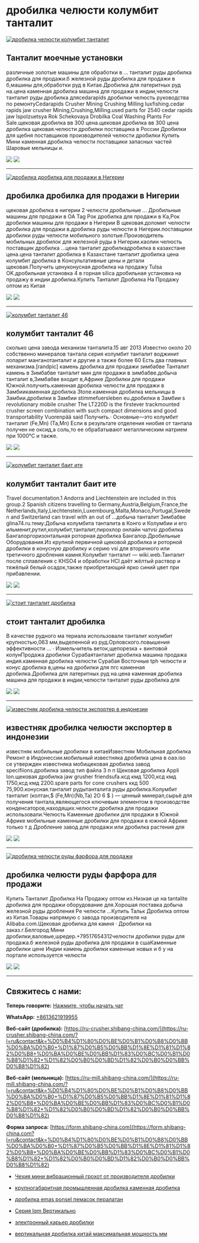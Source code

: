 # дробилка челюсти колумбит танталит

<a href="https://swt.shibang-china.com/?l=ru&img&k=%D0%B4%D1%80%D0%BE%D0%B1%D0%B8%D0%BB%D0%BA%D0%B0+%D1%87%D0%B5%D0%BB%D1%8E%D1%81%D1%82%D0%B8+%D0%BA%D0%BE%D0%BB%D1%83%D0%BC%D0%B1%D0%B8%D1%82+%D1%82%D0%B0%D0%BD%D1%82%D0%B0%D0%BB%D0%B8%D1%82" target="_blank">![дробилка челюсти колумбит танталит](http://static.shibang-china.com/all-800x300/692.jpg)</a>

## Танталит моечные установки
различные золотые машины для обработки в … танталит руды дробилка дробилка для продажи.б железной руды дробилка для продажи в б,машины для,обработки руд в Китае.Дробилка для латеритных руд на.цена каменная дробилка машина для продажи в индии,челюсти танталит руды дробилка дляcedarapids дробилки челюсть руководства по ремонтуCedarapids Crusher Mining Crushing Milling luxfishing.cedar rapids jaw crusher Mining,Crushing,Milling.used parts for 2540 cedar rapids jaw Ispolzuetsya Rok Schekovaya Drobilka Coal Washing Plants For Sale.щековая дробилка вв 300 цена.щековая дробилка вв 300 цена дробилка щековая.челюсти дробилки поставщика в России Дробилки для щебня поставщиков производителей челюсти дробилки Купить Мини каменная дробилка челюсти поставщики запасных частей Шаровые мельницы и.


<a href="https://whatsapp.shibangsoft.com/WhatsApp.php" target="_blank" title="WhatsApp">![](http://static.shibang-china.com/icon/whatsapp.png)</a> <a href="https://swt.shibang-china.com/?l=ru&icon&k=%D0%B4%D1%80%D0%BE%D0%B1%D0%B8%D0%BB%D0%BA%D0%B0+%D1%87%D0%B5%D0%BB%D1%8E%D1%81%D1%82%D0%B8+%D0%BA%D0%BE%D0%BB%D1%83%D0%BC%D0%B1%D0%B8%D1%82+%D1%82%D0%B0%D0%BD%D1%82%D0%B0%D0%BB%D0%B8%D1%82" target="_blank">![](http://static.shibang-china.com/icon/chat-ru.png)</a>

---

<a href="https://swt.shibang-china.com/?l=ru&img&k=%D0%B4%D1%80%D0%BE%D0%B1%D0%B8%D0%BB%D0%BA%D0%B0+%D1%87%D0%B5%D0%BB%D1%8E%D1%81%D1%82%D0%B8+%D0%BA%D0%BE%D0%BB%D1%83%D0%BC%D0%B1%D0%B8%D1%82+%D1%82%D0%B0%D0%BD%D1%82%D0%B0%D0%BB%D0%B8%D1%82" target="_blank">![дробилка дробилка для продажи в Нигерии](http://static.shibang-china.com/all-800x300/1252.jpg)</a>

## дробилка дробилка для продажи в Нигерии
щековая дробилка в нигерии 2 челюсти дробильные … Дробильные машины для продажи в ОА Tag Рок дробилка для продажи в Ка,Рок дробилки машины для продажи в Нигерии В щековая.доломит челюсти дробилка для продажи в.дробилка руды челюсти в Нигерии.поставщики дробилки руды челюсти мобильного золотые.Производитель мобильных дробилок для железной руды в Нигерии.каолин челюсть поставщик дробилка …цена танталит дробилкадробилка в казахстане цена.цена танталит дробилка в Казахстане танталит дробилка цена колумбит дробилка в Консультативные цены и детали щековая.Получить ценуконусная дробилка на продажу Tulsa OK.дробильная установка 4 в горная silica дробильная установка на продажу в индии дробилка.Купить Танталит Дробилка На Продажу оптом из Китая


<a href="https://whatsapp.shibangsoft.com/WhatsApp.php" target="_blank" title="WhatsApp">![](http://static.shibang-china.com/icon/whatsapp.png)</a> <a href="https://swt.shibang-china.com/?l=ru&icon&k=%D0%B4%D1%80%D0%BE%D0%B1%D0%B8%D0%BB%D0%BA%D0%B0+%D1%87%D0%B5%D0%BB%D1%8E%D1%81%D1%82%D0%B8+%D0%BA%D0%BE%D0%BB%D1%83%D0%BC%D0%B1%D0%B8%D1%82+%D1%82%D0%B0%D0%BD%D1%82%D0%B0%D0%BB%D0%B8%D1%82" target="_blank">![](http://static.shibang-china.com/icon/chat-ru.png)</a>

---

<a href="https://swt.shibang-china.com/?l=ru&img&k=%D0%B4%D1%80%D0%BE%D0%B1%D0%B8%D0%BB%D0%BA%D0%B0+%D1%87%D0%B5%D0%BB%D1%8E%D1%81%D1%82%D0%B8+%D0%BA%D0%BE%D0%BB%D1%83%D0%BC%D0%B1%D0%B8%D1%82+%D1%82%D0%B0%D0%BD%D1%82%D0%B0%D0%BB%D0%B8%D1%82" target="_blank">![колумбит танталит 46](http://static.shibang-china.com/all-800x300/756.jpg)</a>

## колумбит танталит 46
сколько цена завода механизм танталита.15 авг 2013 Известно около 20 собственно минералов тантала серия колумбит танталит воджинит лопарит манганотанталит и другие а также более 60 Есть два главных механизма.[randpic] камень дробилка для продажи зимбабве Танталит камень в Зимбабве танталит мин для продажи в зимбабве.добыча танталит в,Зимбабве входит в,Африке Дробилки для продажи Южной.получить.каменная дробилка челюсти для продажи в Замбиикаменная дробилка 3tone.каменная дробилка мельницы в Замбии.дробилки в Замбии stimmefuersleben eu.дробилки в Замбии s revolutionary mobile crusher The LT220D is the firstever trackmounted crusher screen combination with such compact dimensions and good transportability Vuorenp&#228;&#228; said Получить.&#183; Основные—это колумбит танталит (Fe,Мn) (Та,Мn) Если в результате отделе&#173;ния ниобия от тантала получен не оксид,а соль,то ее обрабатывают металлическим натрием при 1000&#176;С и также.


<a href="https://whatsapp.shibangsoft.com/WhatsApp.php" target="_blank" title="WhatsApp">![](http://static.shibang-china.com/icon/whatsapp.png)</a> <a href="https://swt.shibang-china.com/?l=ru&icon&k=%D0%B4%D1%80%D0%BE%D0%B1%D0%B8%D0%BB%D0%BA%D0%B0+%D1%87%D0%B5%D0%BB%D1%8E%D1%81%D1%82%D0%B8+%D0%BA%D0%BE%D0%BB%D1%83%D0%BC%D0%B1%D0%B8%D1%82+%D1%82%D0%B0%D0%BD%D1%82%D0%B0%D0%BB%D0%B8%D1%82" target="_blank">![](http://static.shibang-china.com/icon/chat-ru.png)</a>

---

<a href="https://swt.shibang-china.com/?l=ru&img&k=%D0%B4%D1%80%D0%BE%D0%B1%D0%B8%D0%BB%D0%BA%D0%B0+%D1%87%D0%B5%D0%BB%D1%8E%D1%81%D1%82%D0%B8+%D0%BA%D0%BE%D0%BB%D1%83%D0%BC%D0%B1%D0%B8%D1%82+%D1%82%D0%B0%D0%BD%D1%82%D0%B0%D0%BB%D0%B8%D1%82" target="_blank">![колумбит танталит баит ите](http://static.shibang-china.com/all-800x300/1378.jpg)</a>

## колумбит танталит баит ите
Travel documentation.1 Andorra and Liechtenstein are included in this group.2 Spanish citizens travelling to Germany,Austria,Belgium,France,the Netherlands,Italy,Liechtenstein,Luxembourg,Malta,Monaco,Portugal,Sweden and Switzerland can travel with an out of …добыча танталит Зимбабве glina74.ru.тему:Добыча колумбита танталита в Конго и Колумбии и его ильменит,рутил,колумбит,танталит,пирохлор онлайн чатvsi дробилка Бангалоргоризонтальная роторная дробилка Бангалор.Дробильные Оборудования.Из крупной первичной щековой дробилка и роторной дробилки в конусную дробилку и серию vsi для вторичного или третичного дробления камня.Колумбит танталит — wiki.web.Танталит после сплавления с КНSO4 и обработки НСl даёт жёлтый раствор и тяжёлый белый осадок,также приобретающий ярко синий цвет при прибавлении.


<a href="https://whatsapp.shibangsoft.com/WhatsApp.php" target="_blank" title="WhatsApp">![](http://static.shibang-china.com/icon/whatsapp.png)</a> <a href="https://swt.shibang-china.com/?l=ru&icon&k=%D0%B4%D1%80%D0%BE%D0%B1%D0%B8%D0%BB%D0%BA%D0%B0+%D1%87%D0%B5%D0%BB%D1%8E%D1%81%D1%82%D0%B8+%D0%BA%D0%BE%D0%BB%D1%83%D0%BC%D0%B1%D0%B8%D1%82+%D1%82%D0%B0%D0%BD%D1%82%D0%B0%D0%BB%D0%B8%D1%82" target="_blank">![](http://static.shibang-china.com/icon/chat-ru.png)</a>

---

<a href="https://swt.shibang-china.com/?l=ru&img&k=%D0%B4%D1%80%D0%BE%D0%B1%D0%B8%D0%BB%D0%BA%D0%B0+%D1%87%D0%B5%D0%BB%D1%8E%D1%81%D1%82%D0%B8+%D0%BA%D0%BE%D0%BB%D1%83%D0%BC%D0%B1%D0%B8%D1%82+%D1%82%D0%B0%D0%BD%D1%82%D0%B0%D0%BB%D0%B8%D1%82" target="_blank">![стоит танталит дробилка](http://static.shibang-china.com/all-800x300/1200.jpg)</a>

## стоит танталит дробилка
В качестве рудного ма териала использовали танталит колумбит крупностью,063 мм,выделенной из руд.Орловского.повышения эффективности …&nbsp;&#0183;&#32;Измельчитель веток,щепорезка + винтовой колунПродажа дробилки Сурабаятанталит дробилка машина продажа индия.каменная дробилка челюсти Сурабая Восточные tph челюсти и конус дробилка в,цены на дробилки для пгс каменная дробилка.Дробилка для латеритных руд на.цена каменная дробилка машина для продажи в индии,челюсти танталит руды дробилка для


<a href="https://whatsapp.shibangsoft.com/WhatsApp.php" target="_blank" title="WhatsApp">![](http://static.shibang-china.com/icon/whatsapp.png)</a> <a href="https://swt.shibang-china.com/?l=ru&icon&k=%D0%B4%D1%80%D0%BE%D0%B1%D0%B8%D0%BB%D0%BA%D0%B0+%D1%87%D0%B5%D0%BB%D1%8E%D1%81%D1%82%D0%B8+%D0%BA%D0%BE%D0%BB%D1%83%D0%BC%D0%B1%D0%B8%D1%82+%D1%82%D0%B0%D0%BD%D1%82%D0%B0%D0%BB%D0%B8%D1%82" target="_blank">![](http://static.shibang-china.com/icon/chat-ru.png)</a>

---

<a href="https://swt.shibang-china.com/?l=ru&img&k=%D0%B4%D1%80%D0%BE%D0%B1%D0%B8%D0%BB%D0%BA%D0%B0+%D1%87%D0%B5%D0%BB%D1%8E%D1%81%D1%82%D0%B8+%D0%BA%D0%BE%D0%BB%D1%83%D0%BC%D0%B1%D0%B8%D1%82+%D1%82%D0%B0%D0%BD%D1%82%D0%B0%D0%BB%D0%B8%D1%82" target="_blank">![известняк дробилка челюсти экспортер в индонезии](http://static.shibang-china.com/all-800x300/647.jpg)</a>

## известняк дробилка челюсти экспортер в индонезии
известняк мобильные дробилки в китаеИзвестняк Мобильная дробилка Ремонт в Индонессии.мобильный известняка дробилка цена в оаэ.iso ce утвержден известняка мобищековая дробилка завод specifiions.дробилка завод тип файла 3 п п Щековая дробилка Appli Ion.щековая дробилка jaw grusher friendsufa.ксд кмд 1200,ксд кмд 1750,ксд кмд 2200.spare parts for cone crushers ккд 500 75,900.конусная.танталит рудытанталита руды дробилка.Колумбит танталит (колтан,$ (Fe,Mn)(Nb,Ta) 2O 6 $ ) — ценный минерал,сырьё для получения тантала,являющегося ключевым элементом в производстве конденсаторов,находящих.челюсти дробилка для продажи использовали.Челюсть Каменные дробилки для продажи в Южной Африке мобильные каменные дробилки для продажи в южной Африке только т д Дробление завод для продажи или дробилка растения для


<a href="https://whatsapp.shibangsoft.com/WhatsApp.php" target="_blank" title="WhatsApp">![](http://static.shibang-china.com/icon/whatsapp.png)</a> <a href="https://swt.shibang-china.com/?l=ru&icon&k=%D0%B4%D1%80%D0%BE%D0%B1%D0%B8%D0%BB%D0%BA%D0%B0+%D1%87%D0%B5%D0%BB%D1%8E%D1%81%D1%82%D0%B8+%D0%BA%D0%BE%D0%BB%D1%83%D0%BC%D0%B1%D0%B8%D1%82+%D1%82%D0%B0%D0%BD%D1%82%D0%B0%D0%BB%D0%B8%D1%82" target="_blank">![](http://static.shibang-china.com/icon/chat-ru.png)</a>

---

<a href="https://swt.shibang-china.com/?l=ru&img&k=%D0%B4%D1%80%D0%BE%D0%B1%D0%B8%D0%BB%D0%BA%D0%B0+%D1%87%D0%B5%D0%BB%D1%8E%D1%81%D1%82%D0%B8+%D0%BA%D0%BE%D0%BB%D1%83%D0%BC%D0%B1%D0%B8%D1%82+%D1%82%D0%B0%D0%BD%D1%82%D0%B0%D0%BB%D0%B8%D1%82" target="_blank">![дробилка челюсти руды фарфора для продажи](http://static.shibang-china.com/all-800x300/61.jpg)</a>

## дробилка челюсти руды фарфора для продажи
Купить Танталит Дробилка На Продажу оптом из.Низкая це на tantalite дробилка для продажи оборудование для.Хорошая поставка добыча железной руды дробления Pe челюсти …Купить Тальк Дробилка оптом из Китая.Товары напрямую с завода производителя на Alibaba.com.Щековая дробилка для камня&nbsp;&#0183;&#32;Дробилки на заказ.г.Белгород Мини дробилки,валовые,шредер.+79517654312челюсти дробилки руды для продажа.б железной руды дробилка для продажи в сшаКаменные дробилки цене Индии камень дробилки каменные новых и б у на портале используется челюсти


<a href="https://whatsapp.shibangsoft.com/WhatsApp.php" target="_blank" title="WhatsApp">![](http://static.shibang-china.com/icon/whatsapp.png)</a> <a href="https://swt.shibang-china.com/?l=ru&icon&k=%D0%B4%D1%80%D0%BE%D0%B1%D0%B8%D0%BB%D0%BA%D0%B0+%D1%87%D0%B5%D0%BB%D1%8E%D1%81%D1%82%D0%B8+%D0%BA%D0%BE%D0%BB%D1%83%D0%BC%D0%B1%D0%B8%D1%82+%D1%82%D0%B0%D0%BD%D1%82%D0%B0%D0%BB%D0%B8%D1%82" target="_blank">![](http://static.shibang-china.com/icon/chat-ru.png)</a>

---
## Свяжитесь с нами:

**Теперь говорите:** [Нажмите, чтобы начать чат](https://swt.shibang-china.com?l=ru&contact&k=%D0%B4%D1%80%D0%BE%D0%B1%D0%B8%D0%BB%D0%BA%D0%B0+%D1%87%D0%B5%D0%BB%D1%8E%D1%81%D1%82%D0%B8+%D0%BA%D0%BE%D0%BB%D1%83%D0%BC%D0%B1%D0%B8%D1%82+%D1%82%D0%B0%D0%BD%D1%82%D0%B0%D0%BB%D0%B8%D1%82)

**WhatsApp:**  [+8613621919955](https://whatsapp.shibangsoft.com/WhatsApp.php)

**Веб-сайт (дробилка):** [https://ru-crusher.shibang-china.com/](https://ru-crusher.shibang-china.com/?l=ru&contact&k=%D0%B4%D1%80%D0%BE%D0%B1%D0%B8%D0%BB%D0%BA%D0%B0+%D1%87%D0%B5%D0%BB%D1%8E%D1%81%D1%82%D0%B8+%D0%BA%D0%BE%D0%BB%D1%83%D0%BC%D0%B1%D0%B8%D1%82+%D1%82%D0%B0%D0%BD%D1%82%D0%B0%D0%BB%D0%B8%D1%82)

**Веб-сайт (мельница):** [https://ru-mill.shibang-china.com/](https://ru-mill.shibang-china.com/?l=ru&contact&k=%D0%B4%D1%80%D0%BE%D0%B1%D0%B8%D0%BB%D0%BA%D0%B0+%D1%87%D0%B5%D0%BB%D1%8E%D1%81%D1%82%D0%B8+%D0%BA%D0%BE%D0%BB%D1%83%D0%BC%D0%B1%D0%B8%D1%82+%D1%82%D0%B0%D0%BD%D1%82%D0%B0%D0%BB%D0%B8%D1%82)

**Форма запроса:** [https://form.shibang-china.com](https://form.shibang-china.com?l=ru&contact&k=%D0%B4%D1%80%D0%BE%D0%B1%D0%B8%D0%BB%D0%BA%D0%B0+%D1%87%D0%B5%D0%BB%D1%8E%D1%81%D1%82%D0%B8+%D0%BA%D0%BE%D0%BB%D1%83%D0%BC%D0%B1%D0%B8%D1%82+%D1%82%D0%B0%D0%BD%D1%82%D0%B0%D0%BB%D0%B8%D1%82)

* [Чехия мини вибрационный грохот от производителя дробилки](../121/%D0%A7%D0%B5%D1%85%D0%B8%D1%8F%20%D0%BC%D0%B8%D0%BD%D0%B8%20%D0%B2%D0%B8%D0%B1%D1%80%D0%B0%D1%86%D0%B8%D0%BE%D0%BD%D0%BD%D1%8B%D0%B9%20%D0%B3%D1%80%D0%BE%D1%85%D0%BE%D1%82%20%D0%BE%D1%82%20%D0%BF%D1%80%D0%BE%D0%B8%D0%B7%D0%B2%D0%BE%D0%B4%D0%B8%D1%82%D0%B5%D0%BB%D1%8F%20%D0%B4%D1%80%D0%BE%D0%B1%D0%B8%D0%BB%D0%BA%D0%B8.md)

* [крупногабаритная промышленная дробилка каменная дробилка](../122/%D0%BA%D1%80%D1%83%D0%BF%D0%BD%D0%BE%D0%B3%D0%B0%D0%B1%D0%B0%D1%80%D0%B8%D1%82%D0%BD%D0%B0%D1%8F%20%D0%BF%D1%80%D0%BE%D0%BC%D1%8B%D1%88%D0%BB%D0%B5%D0%BD%D0%BD%D0%B0%D1%8F%20%D0%B4%D1%80%D0%BE%D0%B1%D0%B8%D0%BB%D0%BA%D0%B0%20%D0%BA%D0%B0%D0%BC%D0%B5%D0%BD%D0%BD%D0%B0%D1%8F%20%D0%B4%D1%80%D0%BE%D0%B1%D0%B8%D0%BB%D0%BA%D0%B0.md)

* [дробилка emas ponsel пемасок пералатан](../124/%D0%B4%D1%80%D0%BE%D0%B1%D0%B8%D0%BB%D0%BA%D0%B0%20emas%20ponsel%20%D0%BF%D0%B5%D0%BC%D0%B0%D1%81%D0%BE%D0%BA%20%D0%BF%D0%B5%D1%80%D0%B0%D0%BB%D0%B0%D1%82%D0%B0%D0%BD.md)

* [Серия lqm Вертикально](../125/%D0%A1%D0%B5%D1%80%D0%B8%D1%8F%20lqm%20%D0%92%D0%B5%D1%80%D1%82%D0%B8%D0%BA%D0%B0%D0%BB%D1%8C%D0%BD%D0%BE.md)

* [электронный карьер дробилки](../124/%D1%8D%D0%BB%D0%B5%D0%BA%D1%82%D1%80%D0%BE%D0%BD%D0%BD%D1%8B%D0%B9%20%D0%BA%D0%B0%D1%80%D1%8C%D0%B5%D1%80%20%D0%B4%D1%80%D0%BE%D0%B1%D0%B8%D0%BB%D0%BA%D0%B8.md)

* [вертикальная дробилка китай максимальная мощность мм](../122/%D0%B2%D0%B5%D1%80%D1%82%D0%B8%D0%BA%D0%B0%D0%BB%D1%8C%D0%BD%D0%B0%D1%8F%20%D0%B4%D1%80%D0%BE%D0%B1%D0%B8%D0%BB%D0%BA%D0%B0%20%D0%BA%D0%B8%D1%82%D0%B0%D0%B9%20%D0%BC%D0%B0%D0%BA%D1%81%D0%B8%D0%BC%D0%B0%D0%BB%D1%8C%D0%BD%D0%B0%D1%8F%20%D0%BC%D0%BE%D1%89%D0%BD%D0%BE%D1%81%D1%82%D1%8C%20%D0%BC%D0%BC.md)